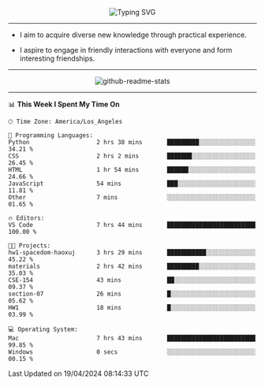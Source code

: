 <p align="center">
  <img src="https://readme-typing-svg.demolab.com?font=Fira+Code&weight=500&size=32&duration=2500&pause=1600&center=true&vCenter=true&random=false&width=1024&height=64&lines=Hi+there+%F0%9F%91%8B;I'm+delighted+you+could+make+it+here+%F0%9F%8E%89;I'm+Harry%2C+a+college+student+still+finding+my+way" alt="Typing SVG" />
</p>


---


- I aim to acquire diverse new knowledge through practical experience.

- I aspire to engage in friendly interactions with everyone and form interesting friendships.


---


<p align="center">
  <img src="https://github-readme-stats.vercel.app/api?username=Harry-Jing&show_icons=true" alt="github-readme-stats"/>
</p>


---

<!--START_SECTION:waka-->
📊 **This Week I Spent My Time On** 

```text
🕑︎ Time Zone: America/Los_Angeles

💬 Programming Languages: 
Python                   2 hrs 38 mins       █████████░░░░░░░░░░░░░░░░   34.21 % 
CSS                      2 hrs 2 mins        ███████░░░░░░░░░░░░░░░░░░   26.45 % 
HTML                     1 hr 54 mins        ██████░░░░░░░░░░░░░░░░░░░   24.66 % 
JavaScript               54 mins             ███░░░░░░░░░░░░░░░░░░░░░░   11.81 % 
Other                    7 mins              ░░░░░░░░░░░░░░░░░░░░░░░░░   01.65 % 

🔥 Editors: 
VS Code                  7 hrs 44 mins       █████████████████████████   100.00 % 

🐱‍💻 Projects: 
hw1-spacedom-haoxuj      3 hrs 29 mins       ███████████░░░░░░░░░░░░░░   45.22 % 
materials                2 hrs 42 mins       █████████░░░░░░░░░░░░░░░░   35.03 % 
CSE-154                  43 mins             ██░░░░░░░░░░░░░░░░░░░░░░░   09.37 % 
section-07               26 mins             █░░░░░░░░░░░░░░░░░░░░░░░░   05.62 % 
HW1                      18 mins             █░░░░░░░░░░░░░░░░░░░░░░░░   03.99 % 

💻 Operating System: 
Mac                      7 hrs 43 mins       █████████████████████████   99.85 % 
Windows                  0 secs              ░░░░░░░░░░░░░░░░░░░░░░░░░   00.15 % 
```


 Last Updated on 19/04/2024 08:14:33 UTC
<!--END_SECTION:waka-->
